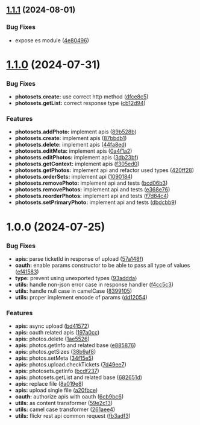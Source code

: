 ## [1.1.1](https://github.com/moontai0724/flickr-sdk/compare/v1.1.0...v1.1.1) (2024-08-01)


### Bug Fixes

* expose es module ([4e80496](https://github.com/moontai0724/flickr-sdk/commit/4e80496f9140aab6b99c929f43ff0fd1be62d69f))

# [1.1.0](https://github.com/moontai0724/flickr-sdk/compare/v1.0.0...v1.1.0) (2024-07-31)


### Bug Fixes

* **photosets.create:** use correct http method ([dfce8c5](https://github.com/moontai0724/flickr-sdk/commit/dfce8c57e3e89f269bcf05b976dfcd036745e64d))
* **photosets.getList:** correct response type ([cb12d94](https://github.com/moontai0724/flickr-sdk/commit/cb12d94d3ef6088c0f5e40c68c6b3bdcb81c999d))


### Features

* **photosets.addPhoto:** implement apis ([89b528b](https://github.com/moontai0724/flickr-sdk/commit/89b528b1368bd152caa0092c67a87e9dba6735ec))
* **photosets.create:** implement apis ([87bbdb1](https://github.com/moontai0724/flickr-sdk/commit/87bbdb1fca890867f606e30ba057a27563a3b72d))
* **photosets.delete:** implement apis ([44fa8ed](https://github.com/moontai0724/flickr-sdk/commit/44fa8ed6b9db6be85ed4e71fb18426fa4b096e69))
* **photosets.editMeta:** implement apis ([0a4f1a2](https://github.com/moontai0724/flickr-sdk/commit/0a4f1a24cd71f8869f39c49b97196192c210a50b))
* **photosets.editPhotos:** implement apis ([3db23bf](https://github.com/moontai0724/flickr-sdk/commit/3db23bf9804ca1fa002bfa1b43863571dae7a885))
* **photosets.getContext:** implement apis ([f305ed0](https://github.com/moontai0724/flickr-sdk/commit/f305ed006b174b2b72f6656f1c36857fa8faf5ce))
* **photosets.getPhotos:** implement api and refactor used types ([420ff28](https://github.com/moontai0724/flickr-sdk/commit/420ff28f640c4570ed614d5ca1865acd68db3786))
* **photosets.orderSets:** implement api ([1090184](https://github.com/moontai0724/flickr-sdk/commit/109018496b59ce6f35b59f1d3b384f2577b2bd10))
* **photosets.removePhoto:** implement api and tests ([bcd06b3](https://github.com/moontai0724/flickr-sdk/commit/bcd06b36fe34592838e9dfa12239f5794587328a))
* **photosets.removePhotos:** implement api and tests ([e368e76](https://github.com/moontai0724/flickr-sdk/commit/e368e76513170567ce1dd68a5bcfcedf3d4f111b))
* **photosets.reorderPhotos:** implement api and tests ([f7d84c4](https://github.com/moontai0724/flickr-sdk/commit/f7d84c4c638991b681ffb8a10c499220ce234c67))
* **photosets.setPrimaryPhoto:** implement api and tests ([dbdcbb9](https://github.com/moontai0724/flickr-sdk/commit/dbdcbb98ae6e7954b2d70d0506bbf9fb7b60ff2b))

# 1.0.0 (2024-07-25)


### Bug Fixes

* **apis:** parse ticketId in response of upload ([57a148f](https://github.com/moontai0724/flickr-sdk/commit/57a148fd27807d89ad39e8098424e92e4fb467f1))
* **oauth:** enable params constructor to be able to pass all type of values ([ef41583](https://github.com/moontai0724/flickr-sdk/commit/ef4158336107fe8a4b8f2bb7608dc6e2124d6194))
* **type:** prevent using unexported types ([93addda](https://github.com/moontai0724/flickr-sdk/commit/93adddae0ee6aa08c0bba9980d696d1759f26e76))
* **utils:** handle non-json error case in response handler ([f4cc5c3](https://github.com/moontai0724/flickr-sdk/commit/f4cc5c34f067d5b855fc99fd37fb64a2e2c32e91))
* **utils:** handle null case in camelCase ([8399105](https://github.com/moontai0724/flickr-sdk/commit/83991052775ad654a18678aa861098bdc5a506ae))
* **utils:** proper implement encode of params ([dd12054](https://github.com/moontai0724/flickr-sdk/commit/dd1205440e9b1b1534404e09470478b8e87355da))


### Features

* **apis:** async upload ([bd41572](https://github.com/moontai0724/flickr-sdk/commit/bd4157241f37130ee4d1eb48ca84275c6c7b193e))
* **apis:** oauth related apis ([197a0cc](https://github.com/moontai0724/flickr-sdk/commit/197a0ccab008d1a4b0ece511fcd83b757a3e3785))
* **apis:** photos.delete ([1ae5526](https://github.com/moontai0724/flickr-sdk/commit/1ae55260688a60469b3110bbaaed53d218e9ca72))
* **apis:** photos.getInfo and related base ([e885876](https://github.com/moontai0724/flickr-sdk/commit/e885876ce5856c884f37dedbb7e6482f601c7153))
* **apis:** photos.getSizes ([38b9af8](https://github.com/moontai0724/flickr-sdk/commit/38b9af864b844237cfe07e9f3693be98f4f8ef02))
* **apis:** photos.setMeta ([34f15e5](https://github.com/moontai0724/flickr-sdk/commit/34f15e59334132e78a7dcbb90bc9e4128b198047))
* **apis:** photos.upload.checkTickets ([7d49ee7](https://github.com/moontai0724/flickr-sdk/commit/7d49ee73b3423ee3dc46fa1075863a717776346a))
* **apis:** photosets.getInfo ([bcdf237](https://github.com/moontai0724/flickr-sdk/commit/bcdf23741f97493d4269d88c8a8b426ead407839))
* **apis:** photosets.getList and related base ([682651d](https://github.com/moontai0724/flickr-sdk/commit/682651d40c9b88fc46b8637f955e656f3bc1b9ae))
* **apis:** replace file ([8a019e8](https://github.com/moontai0724/flickr-sdk/commit/8a019e8e83c9a817447de1f0d3d40ecab2f953b4))
* **apis:** upload single file ([a20fbce](https://github.com/moontai0724/flickr-sdk/commit/a20fbce3e22573fcb240314953014fa90941fe92))
* **oauth:** authorize apis with oauth ([6cb9bc6](https://github.com/moontai0724/flickr-sdk/commit/6cb9bc6df276621ef75ea137e2381522bbd32ba8))
* **utils:** as content transformer ([59e2c13](https://github.com/moontai0724/flickr-sdk/commit/59e2c1382fbf87f220679ec17af9019a22e4ac13))
* **utils:** camel case transformer ([261aee4](https://github.com/moontai0724/flickr-sdk/commit/261aee423af1a1be1a4a03b3d326ad601f2a8881))
* **utils:** flickr rest api common request ([fb3adf3](https://github.com/moontai0724/flickr-sdk/commit/fb3adf337ac0ee3d72e27edd9ee079e98111cffa))
